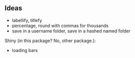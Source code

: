 ## Ideas

- labellify, titlefy
- percentage, round with commas for thousands
- save in a username folder, save in a hashed named folder

Shiny (in this package? No, other package.):
- loading bars
